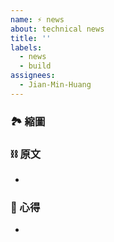 ```yaml
---
name: ⚡️ news
about: technical news
title: ''
labels:
  - news
  - build
assignees:
  - Jian-Min-Huang
---
```


### 🏞 縮圖

### ⛓ 原文
*

### 📜 心得
*
